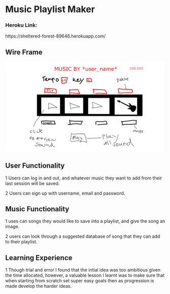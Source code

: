 <h1>Music Playlist Maker</h1>
<h3>Heroku Link:</h3>
<p>https://sheltered-forest-89646.herokuapp.com/</p>

<h2>Wire Frame</h2>

![alt text](./Music_Website_Wireframe.png)

<h2>User Functionality</h2>
<p>1 Users can log in and out, and whatever music they want to add from their last session will be saved.<p>
<p>2 Users can sign up with username, email and password.<p>


<h2>Music Functionality</h2>
<p>1 uses can songs they would like to save into a playlist, and give the song an image.<p>
<p>2 users can look through a suggested database of song that they can add to their playlist.<p>

<h2>Learning Experience</h2>
<p>1 Though trial and error I found that the intial idea was too ambitious given the time allocated,  however, a valuable lesson I learnt was to make sure that when starting from scratch set super easy goals then as progression is made develop the harder ideas.</p>


